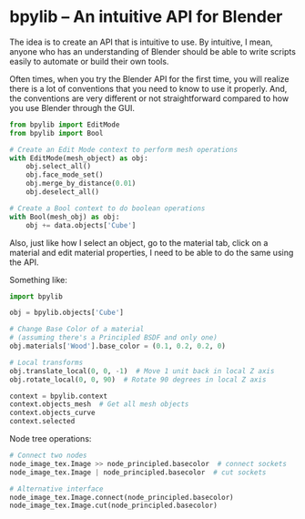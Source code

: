 # bpylib – An intuitive API for Blender

The idea is to create an API that is intuitive to use. By intuitive, I mean, anyone who has an understanding of Blender should be able to write scripts easily to automate or build their own tools. 

Often times, when you try the Blender API for the first time, you will realize there is a lot of conventions that you need to know to use it properly. And, the conventions are very different or not straightforward compared to how you use Blender through the GUI.

```python
from bpylib import EditMode
from bpylib import Bool

# Create an Edit Mode context to perform mesh operations
with EditMode(mesh_object) as obj:
    obj.select_all()
    obj.face_mode_set()
    obj.merge_by_distance(0.01)
    obj.deselect_all()

# Create a Bool context to do boolean operations
with Bool(mesh_obj) as obj:
    obj += data.objects['Cube']
```

Also, just like how I select an object, go to the material tab, click on a material and edit material properties, I need to be able to do the same using the API. 

Something like:

```python
import bpylib

obj = bpylib.objects['Cube']

# Change Base Color of a material
# (assuming there's a Principled BSDF and only one)
obj.materials['Wood'].base_color = (0.1, 0.2, 0.2, 0)

# Local transforms
obj.translate_local(0, 0, -1)  # Move 1 unit back in local Z axis
obj.rotate_local(0, 0, 90)  # Rotate 90 degrees in local Z axis

context = bpylib.context
context.objects_mesh  # Get all mesh objects
context.objects_curve
context.selected
```

Node tree operations:

```python
# Connect two nodes
node_image_tex.Image >> node_principled.basecolor  # connect sockets
node_image_tex.Image | node_principled.basecolor  # cut sockets

# Alternative interface
node_image_tex.Image.connect(node_principled.basecolor)
node_image_tex.Image.cut(node_principled.basecolor)
```